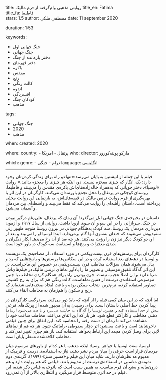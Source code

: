 
title: روایتی مذهبی وام‌گرفته از فرم مالیک 
title_en: Fatima  
title_fa: فاطیما  
stars: 1.5
author: مصطفی ملکی
date: 11 september 2020

duration: 1:53

keywords:
  - جنگ جهانی اول
  - جنگ جهانی
  - دختر بازمانده از جنگ
  - دختر قهرمان
  - باکره
  - مقدس
  - رنج
  - کالت رنگی
  - اندوه
  - افسردگی 
  - کودکان جنگ  
  - مذهب

tags:
  - جنگ جهانی
  - 2020
  - مذهب  

when:
  created: 2020

where:
  country:
    - پرتقال
    - آمریکا
who:
  director: مارکو پونته‌کوروو

which:
  genre:
    - درام
    - جنگی
  language: انگلیسی

---

فیلم با این جمله از انیشتین به پایان می‌رسد:«تنها دو راه برای زندگی کردن‌تان وجود دارد؛ یک، انگار که چیزی معجزه نیست. دو، اینکه هر چیزی را معجزه بدانید.» روایت «لوسیا»، دختر چوپانی که به‌همراه خاله‌زاده‌های‌اش باکره‌ی مقدس را می‌بینند و فاطیما، روستای کوچکی در پرتغال را محل تجمع باورمندان می‌کنند. کارگردان در این اثر با بهره‌گیری از فرم روایت ترنس مالیک در قصه‌های‌اش، به بازنمایی این روایت محلی پرداخته است. داستان راهبه‌ای را روایت می‌کند که فقط می‌بیند و واسطه‌ای بین مردمان و آسمان می‌شود. 

داستان در بحبوحه‌ی جنگ جهانی اول می‌گذرد؛ آن زمان که پرتغال، علی‌رغم درگیر نبودن در جنگ، سربازانی را در این سو و آن سوی اروپا داشت. روایتی از سال ۱۹۱۷ و آزمون دین‌داری مردمان یک روستا. سه کودک به‌هنگام چوپانی در بیرون روستا متوجه ظهور زنی سفیدپوش می‌شوند که خندان به‌سوی آنها گام برمی‌دارد. ابتدا لوسیا او را می‌بیند و بعد از او، دو کودک دیگر نیز زن را رؤیت می‌کنند. هر چه بعد از آن رخ می‌دهد انکار دیگران و دیدن معجزات و رنج‌ها و استقامت سه کودک در باور خود است. 

کارگردان برای پرسش‌های قرن بیست‌و‌یکمی در مورد استعلاء، از مصاحبه‌ی یک نویسنده و لوسیا در دهه‌های بعد استفاده کرده و در این سکانس‌ها پرسش‌ها و پاسخ‌هایی که رد و بدل می‌شوند همان سؤالات مخاطب قرن بیست‌ویکمی در خصوص این ماجراست. در این اثر گه‌گاه تلفیق موسیقی و تصویر ما را یادآور نماهای ترنس مالیک در فیلم‌های‌اش می‌اندازند و این اصلاً عجیب نیست. چون بهترین راه برای همگام کردن مخاطب با چنین موضوعی استفاده‌ی درست از همین نماهاست. کالت رنگی هم که برای به رخ کشیدن تصاویر استفاده کرده، نرم‌ترین انتخاب ممکن بوده و باعث ایجاد صحنه‌هایی شده‌اند که رنج و سکون را هم‌زمان به مخاطب القاء می‌کنند. 

اما آنچه که در این میان کمی فیلم را از آنچه که بایدْ دور می‌کند، سردرگمی کارگردان در پیدا کردن خط اصلی داستان است. برای رسیدن به آن مجبور شده از پیرنگ‌های فرعی بیش از حد استفاده کند و همین، لوسیا را گه‌گاه به حاشیه می‌برد و باعث می‌شود ارتباط ذهنی مخاطب و کاراکتر قطع شود. هر بار که این اتفاق می‌افتد، مخاطب ساعت خود را مشاهده می‌کند تا زمان از دست رفته را محاسبه کند. این اتفاق برای چنین فیلمی ناخوشایند است و باعث می‌شود اثر دچار سقوطی دراماتیک شود. هر چه هم از نماهای لایی برای وصل کردن مجدد این ارتباط بخواهد استفاده کند، باز هم چیزی تغییر نمی‌کند و مخاطب کلافه‌شده منتظر پایان است. 

لوسیا، سنت لوسیا یا خواهر لوسیا؛ اینکه مذهب یا هر کدام از باورهای مرسوم میان مردمان قرار است حرفی را میان مردم نشر دهند، نیاز به استفاده‌ی درست و فرمیک از مدیوم مد نظرشان دارند. شاید میان این فیلم و «مسیر سبز» (۱۹۹۹)، گزینه‌ی دوم نمونه‌ی مناسبی در استفاده‌ی درست از مدیوم باشد. فیلمی که هم روایت دارد و هم درون‌مایه و به‌تبع آن فرم مناسب. به همین سبب است که باتوجه‌به قیاس ذکر شده، این فیلم در حد اثری متوسط قرار می‌گیرد و انتظاری بالاتر از آن نمی‌رود.